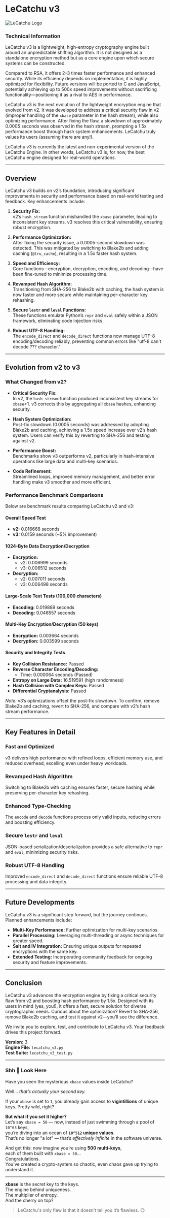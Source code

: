 # LeCatchu v3

![LeCatchu Logo](LeCatchu.png)

### Technical Information

LeCatchu v3 is a lightweight, high-entropy cryptography engine built around an unpredictable shifting algorithm. It is not designed as a standalone encryption method but as a core engine upon which secure systems can be constructed.

Compared to RSA, it offers 2–3 times faster performance and enhanced security. While its efficiency depends on implementation, it is highly optimized for flexibility. Future versions will be ported to C and JavaScript, potentially achieving up to 500x speed improvements without sacrificing functionality—positioning it as a rival to AES in performance.

LeCatchu v3 is the next evolution of the lightweight encryption engine that evolved from v2. It was developed to address a critical security flaw in v2 (improper handling of the `xbase` parameter in the hash stream), while also optimizing performance. After fixing the flaw, a slowdown of approximately 0.0005 seconds was observed in the hash stream, prompting a 1.5x performance boost through hash system enhancements. LeCatchu truly values its users (assuming there are any!).

LeCatchu v3 is currently the latest and non-experimental version of the LeCatchu Engine. In other words, LeCatchu v3 is, for now, the best LeCatchu engine designed for real-world operations.

---

## Overview

LeCatchu v3 builds on v2’s foundation, introducing significant improvements in security and performance based on real-world testing and feedback. Key enhancements include:

1. **Security Fix:**  
   v2’s `hash_stream` function mishandled the `xbase` parameter, leading to inconsistent key streams. v3 resolves this critical vulnerability, ensuring robust encryption.

2. **Performance Optimization:**  
   After fixing the security issue, a 0.0005-second slowdown was detected. This was mitigated by switching to Blake2b and adding caching (`@lru_cache`), resulting in a 1.5x faster hash system.

3. **Speed and Efficiency:**  
   Core functions—encryption, decryption, encoding, and decoding—have been fine-tuned to minimize processing time.

4. **Revamped Hash Algorithm:**  
   Transitioning from SHA-256 to Blake2b with caching, the hash system is now faster and more secure while maintaining per-character key rehashing.

5. **Secure `lestr` and `leval` Functions:**  
   These functions emulate Python’s `repr` and `eval` safely within a JSON framework, eliminating code injection risks.

6. **Robust UTF-8 Handling:**  
   The `encode_direct` and `decode_direct` functions now manage UTF-8 encoding/decoding reliably, preventing common errors like "utf-8 can't decode ??? character."

---

## Evolution from v2 to v3

### What Changed from v2?

- **Critical Security Fix:**  
   In v2, the `hash_stream` function produced inconsistent key streams for `xbase`>1. v3 corrects this by aggregating all `xbase` hashes, enhancing security.

- **Hash System Optimization:**  
   Post-fix slowdown (0.0005 seconds) was addressed by adopting Blake2b and caching, achieving a 1.5x speed increase over v2’s hash system. Users can verify this by reverting to SHA-256 and testing against v2.

- **Performance Boost:**  
   Benchmarks show v3 outperforms v2, particularly in hash-intensive operations like large data and multi-key scenarios.

- **Code Refinement:**  
   Streamlined loops, improved memory management, and better error handling make v3 smoother and more efficient.

### Performance Benchmark Comparisons

Below are benchmark results comparing LeCatchu v2 and v3:

#### Overall Speed Test
- **v2:** 0.016668 seconds  
- **v3:** 0.0159 seconds (~5% improvement)

#### 1024-Byte Data Encryption/Decryption
- **Encryption:**  
  - v2: 0.006999 seconds  
  - v3: 0.006512 seconds  
- **Decryption:**  
  - v2: 0.007011 seconds  
  - v3: 0.006498 seconds  

#### Large-Scale Text Tests (100,000 characters)
- **Encoding:** 0.019889 seconds  
- **Decoding:** 0.046557 seconds  

#### Multi-Key Encryption/Decryption (50 keys)
- **Encryption:** 0.003664 seconds  
- **Decryption:** 0.003599 seconds  

#### Security and Integrity Tests
- **Key Collision Resistance:** Passed  
- **Reverse Character Encoding/Decoding:**  
  - Time: 0.000064 seconds (Passed)  
- **Entropy on Large Data:** 16.519591 (high randomness)  
- **Hash Collision with Complex Keys:** Passed  
- **Differential Cryptanalysis:** Passed  

*Note:* v3’s optimizations offset the post-fix slowdown. To confirm, remove Blake2b and caching, revert to SHA-256, and compare with v2’s hash stream performance.

---

## Key Features in Detail

### Fast and Optimized
v3 delivers high performance with refined loops, efficient memory use, and reduced overhead, excelling even under heavy workloads.

### Revamped Hash Algorithm
Switching to Blake2b with caching ensures faster, secure hashing while preserving per-character key rehashing.

### Enhanced Type-Checking
The `encode` and `decode` functions process only valid inputs, reducing errors and boosting efficiency.

### Secure `lestr` and `leval`
JSON-based serialization/deserialization provides a safe alternative to `repr` and `eval`, minimizing security risks.

### Robust UTF-8 Handling
Improved `encode_direct` and `decode_direct` functions ensure reliable UTF-8 processing and data integrity.

---

## Future Developments

LeCatchu v3 is a significant step forward, but the journey continues. Planned enhancements include:
- **Multi-Key Performance:** Further optimization for multi-key scenarios.  
- **Parallel Processing:** Leveraging multi-threading or async techniques for greater speed.  
- **Salt and IV Integration:** Ensuring unique outputs for repeated encryptions with the same key.  
- **Extended Testing:** Incorporating community feedback for ongoing security and feature improvements.

---

## Conclusion

LeCatchu v3 advances the encryption engine by fixing a critical security flaw from v2 and boosting hash performance by 1.5x. Designed with its users in mind (yes, you!), it offers a fast, secure solution for diverse cryptographic needs. Curious about the optimization? Revert to SHA-256, remove Blake2b caching, and test it against v2—you’ll see the difference.

We invite you to explore, test, and contribute to LeCatchu v3. Your feedback drives this project forward.

**Version:** 3  
**Engine File:** `lecatchu_v3.py`  
**Test Suite:** `lecatchu_v3_test.py`

---

### Shh 🤫 Look Here

Have you seen the mysterious `xbase` values inside LeCatchu?

Well... *that’s actually your second key.*

If your `xbase` is set to `1`, you already gain access to **vigintillions** of unique keys. Pretty wild, right?

**But what if you set it higher?**  
Let’s say `xbase = 50` — now, instead of just swimming through a pool of `10^63` keys,  
you’re diving into an ocean of **`10^512` unique values**.  
That’s no longer "a lot" — that’s *effectively infinite* in the software universe.

And get this: now imagine you’re using **500 multi-keys**,  
each of them built with `xbase = 50`...  
Congratulations.  
You’ve created a crypto-system so chaotic, even chaos gave up trying to understand it.

---

**xbase** is the secret key to the keys.  
The engine behind uniqueness.  
The multiplier of entropy.  
And the cherry on top?  
> LeCatchu's only flaw is that it doesn’t tell you it’s flawless. 😏
